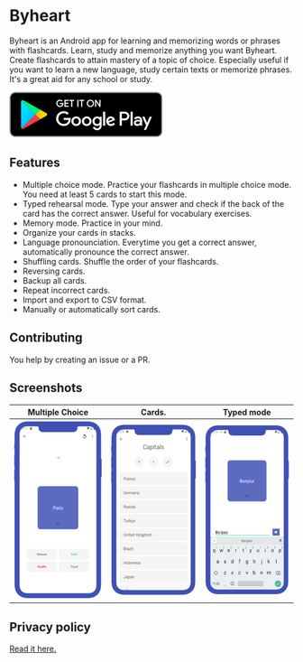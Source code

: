# Byheart
Byheart is an Android app for learning and memorizing words or phrases with flashcards. Learn, study and memorize anything you want Byheart. Create flashcards to attain mastery of a topic of choice. Especially useful if you want to learn a new language, study certain texts or memorize phrases. It's a great aid for any school or study.

<a href="https://play.google.com/store/apps/details?id=nl.bryanderidder.byheart" rel="Get it on Google Play"><img src="./demo/play_badge.svg"></a>

## Features
- Multiple choice mode. Practice your flashcards in multiple choice mode. You need at least 5 cards to start this mode.
- Typed rehearsal mode. Type your answer and check if the back of the card has the correct answer. Useful for vocabulary exercises.
- Memory mode. Practice in your mind.
- Organize your cards in stacks.
- Language pronounciation. Everytime you get a correct answer, automatically pronounce the correct answer.
- Shuffling cards. Shuffle the order of your flashcards.
- Reversing cards.
- Backup all cards.
- Repeat incorrect cards.
- Import and export to CSV format.
- Manually or automatically sort cards.

## Contributing
You help by creating an issue or a PR.

## Screenshots
Multiple Choice            |  Cards.                   |  Typed mode
:-------------------------:|:-------------------------:|:-------------------------:
![](./demo/screen_one.png) |  ![](./demo/screen_two.png)|  ![](./demo/screen_three.png)

## Privacy policy

<a href="https://docs.google.com/document/d/1aqIOj_3VO_oDcVl7VROD7y5E813pKJTZp7JZKljl0F0/edit?usp=drivesdk" rel="privacy policy">Read it here.</a>
